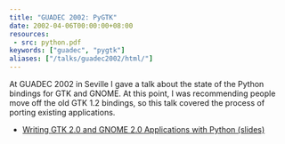 ```yaml
---
title: "GUADEC 2002: PyGTK"
date: 2002-04-06T00:00:00+08:00
resources:
 - src: python.pdf
keywords: ["guadec", "pygtk"]
aliases: ["/talks/guadec2002/html/"]
---
```


At GUADEC 2002 in Seville I gave a talk about the state of the Python
bindings for GTK and GNOME.  At this point, I was recommending people
move off the old GTK 1.2 bindings, so this talk covered the process of
porting existing applications.

<!--more-->

* [Writing GTK 2.0 and GNOME 2.0 Applications with Python (slides)](python.pdf)
